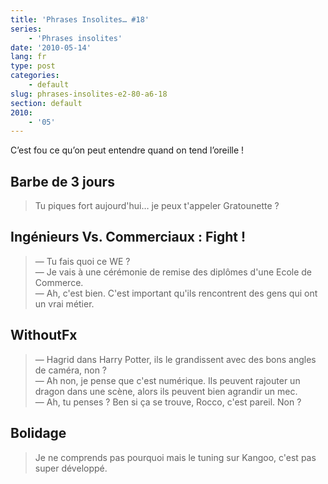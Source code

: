 ```yaml
---
title: 'Phrases Insolites… #18'
series:
    - 'Phrases insolites'
date: '2010-05-14'
lang: fr
type: post
categories:
    - default
slug: phrases-insolites-e2-80-a6-18
section: default
2010:
    - '05'
---
```


C’est fou ce qu’on peut entendre quand on tend l’oreille&nbsp;!

<!--more-->

## Barbe de 3 jours

> Tu piques fort aujourd'hui… je peux t'appeler Gratounette&nbsp;?

## Ingénieurs Vs. Commerciaux&nbsp;: Fight&nbsp;!

> — Tu fais quoi ce WE&nbsp;?  
> — Je vais à une cérémonie de remise des diplômes d'une Ecole de Commerce.  
> — Ah, c'est bien. C'est important qu'ils rencontrent des gens qui ont un vrai métier.

## WithoutFx

> — Hagrid dans Harry Potter, ils le grandissent avec des bons angles de caméra, non&nbsp;?  
> — Ah non, je pense que c'est numérique. Ils peuvent rajouter un dragon dans une scène, alors ils peuvent bien agrandir un mec.  
> — Ah, tu penses&nbsp;? Ben si ça se trouve, Rocco, c'est pareil. Non&nbsp;?

## Bolidage

> Je ne comprends pas pourquoi mais le tuning sur Kangoo, c'est pas super développé.
